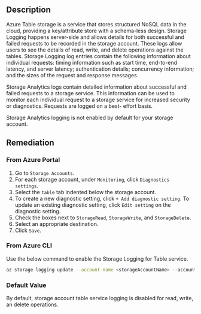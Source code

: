 ## Description

Azure Table storage is a service that stores structured NoSQL data in the cloud, providing a key/attribute store with a schema-less design. Storage Logging happens server-side and allows details for both successful and failed requests to be recorded in the storage account. These logs allow users to see the details of read, write, and delete operations against the tables. Storage Logging log entries contain the following information about individual requests: timing information such as start time, end-to-end latency, and server latency; authentication details; concurrency information; and the sizes of the request and response messages.

Storage Analytics logs contain detailed information about successful and failed requests to a storage service. This information can be used to monitor each individual request to a storage service for increased security or diagnostics. Requests are logged on a best- effort basis.

Storage Analytics logging is not enabled by default for your storage account.

## Remediation

### From Azure Portal

1. Go to `Storage Accounts`.
2. For each storage account, under `Monitoring`, click `Diagnostics settings`.
3. Select the `table` tab indented below the storage account.
4. To create a new diagnostic setting, click `+ Add diagnostic setting`. To update an existing diagnostic setting, click `Edit setting` on the diagnostic setting.
5. Check the boxes next to `StorageRead`, `StorageWrite`, and `StorageDelete`.
6. Select an appropriate destination.
7. Click `Save`.

### From Azure CLI

Use the below command to enable the Storage Logging for Table service.

```bash
az storage logging update --account-name <storageAccountName> --account-key <storageAccountKey> --services t --log rwd --retention 90
```

### Default Value

By default, storage account table service logging is disabled for read, write, an delete operations.
